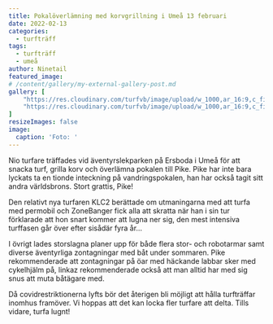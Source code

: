 ```yaml
---
title: Pokalöverlämning med korvgrillning i Umeå 13 februari
date: 2022-02-13
categories: 
  - turfträff
tags: 
  - turfträff
  - umeå
author: Ninetail
featured_image: 
# /content/gallery/my-external-gallery-post.md
gallery: [
    "https://res.cloudinary.com/turfvb/image/upload/w_1000,ar_16:9,c_fill,g_auto/v1649799255/tvb/2022/02/273075463_1328846557579624_4008131250964012459_n_kgacyq.jpg",
    "https://res.cloudinary.com/turfvb/image/upload/w_1000,ar_16:9,c_fill,g_auto/v1649799255/tvb/2022/02/273479748_613640279738309_2200893421610053260_n_n0eek7.jpg",
]
resizeImages: false
image: 
  caption: 'Foto: '
---
```


Nio turfare träffades vid äventyrslekparken på Ersboda i Umeå för att snacka turf, grilla korv och överlämna pokalen till Pike. Pike har inte bara lyckats ta en tionde inteckning på vandringspokalen, han har också tagit sitt andra världsbrons. Stort grattis, Pike!

Den relativt nya turfaren KLC2 berättade om utmaningarna med att turfa med permobil och ZoneBanger fick alla att skratta när han i sin tur förklarade att hon snart kommer att lugna ner sig, den mest intensiva turffasen går över efter sisådär fyra år...

I övrigt lades storslagna planer upp för både flera stor- och robotarmar samt diverse äventyrliga zontagningar med båt under sommaren. Pike rekommenderade att zontagningar på öar med häckande labbar sker med cykelhjälm på, linkaz rekommenderade också att man alltid har med sig snus att muta båtägare med.

Då covidrestriktionerna lyfts bör det återigen bli möjligt att hålla turfträffar inomhus framöver. Vi hoppas att det kan locka fler turfare att delta. Tills vidare, turfa lugnt!
